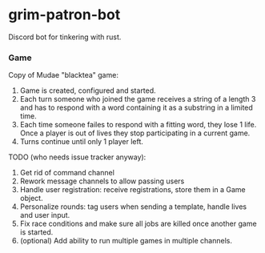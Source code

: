 # grim-patron-bot

Discord bot for tinkering with rust.


### Game
Copy of Mudae "blacktea" game:
1. Game is created, configured and started.
2. Each turn someone who joined the game receives a string of a length 3 and has to respond with a word containing it as a substring in a limited time.
3. Each time someone failes to respond with a fitting word, they lose 1 life. Once a player is out of lives they stop participating in a current game.
4. Turns continue until only 1 player left.

TODO (who needs issue tracker anyway):
1. Get rid of command channel
1. Rework message channels to allow passing users
1. Handle user registration: receive registrations, store them in a Game object.
1. Personalize rounds: tag users when sending a template, handle lives and user input.
1. Fix race conditions and make sure all jobs are killed once another game is started.
1. (optional) Add ability to run multiple games in multiple channels.
